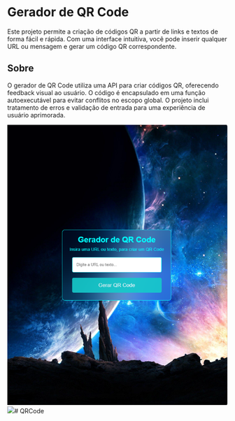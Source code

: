 # Gerador de QR Code

Este projeto permite a criação de códigos QR a partir de links e textos de forma fácil e rápida. Com uma interface intuitiva, você pode inserir qualquer URL ou mensagem e gerar um código QR correspondente.

## Sobre

O gerador de QR Code utiliza uma API para criar códigos QR, oferecendo feedback visual ao usuário. O código é encapsulado em uma função autoexecutável para evitar conflitos no escopo global. O projeto inclui tratamento de erros e validação de entrada para uma experiência de usuário aprimorada.

<img src="./img/Prit.png">
<img src="./img/Print1.png">#   Q R C o d e 
 
 